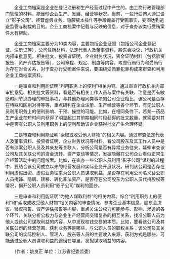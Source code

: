 　　企业工商档案是企业在登记注册和生产经营过程中产生的，由工商行政管理部门管理的材料，能反映企业生产、发展、经营等状况。当前，一些行受贿人通过设立“影子公司”、经营虚假业务、隐蔽资本操作等手段掩盖行受贿事实，妄图达到逃避监管与制裁的目的。企业工商档案中记载与反映的信息，对于查办该类行受贿案件大有帮助。

　　企业工商档案主要分为10类内容，主要包括企业证照（包括公司企业登记证、注册证等），公司住所材料，法定代表人及董事资料，股东会决议，行政机关内部审批意见，相关批文，投资者证明，企业财务状况，资金证明材料（包括验资报告、资产评估报告等），公司章程、规定、制度等内容。考虑行贿行为和受贿行为存在对合关系，对于查办行受贿案件来说，要围绕受贿罪犯罪构成来审查和利用企业工商档案资料。

　　一是审查和利用能证明“利用职务上的便利”相关内容。通过审查行政机关内部审批意见、相关批文等资料，看是否有相关工作人员与案件有关联，注意是否有敏感时间节点办理的审批事项，与其他办理同类事项的公司企业相比，该公司是否存在特殊和区别对待等等，重点研判在企业注册、生产经营等各个环节，有无公职人员利用职务上的便利影响、干预、操控的可能。比如，在相同条件下，若某一药品生产企业在短时间内获得了明显超过其前期相同时段获得的批文数量，就需要对其中是否有公职人员利用职务上的便利帮助该企业获得批文产生合理怀疑。

　　二是审查和利用能证明“索取或收受他人财物”的相关内容。通过审查法定代表人及董事资料、投资者证明、企业财务状况等材料，看公司股东及其工作人员中是否有涉案公职人员及其亲友等关联人，分析公司是否有异常业务往来，延伸审查该公司及其关联公司的资金流转、资产变动等情况，发掘隐藏在公司企业看似正常生产经营活动中的问题线索。比如，在查办一些公职人员利用“影子公司”谋利的过程中，要结合该公司成立以来的经营发展和实际业务开展状况，研判该公司是否存在利用虚假出资、虚假业务往来为公职人员谋取利益，是否存在利用公司名义替公职人员掩饰、隐瞒、转移、转化非法资产，是否存在公司股东为公职人员代持股权等情况，揭开公职人员利用“影子公司”谋利的面纱。

　　三是审查和利用能证明“为他人谋取利益”的相关内容。综合“利用职务上的便利”和“索取或收受他人财物”相关内容的审查情况，参考企业基本信息、股东会决议、验资报告、资产评估报告等内容，重点关注公权力可能参与、影响、渗透的各个环节，关联分析公权力与企业生产经营间交错复杂的相互关系，找准公职人员为他人或该公司谋取利益的内容，从中发现权钱交易的本质。比如，要看该公司及其关联公司的经营范围、获利业务等是哪些，与公职人员的职权关系；该公司及其关联公司的实际控制人、管理人、股东等人员的主要收入来源、获利方式是哪些，可能通过公职人员谋取利益的途径在哪里，发掘谋取利益的内容。

　　（作者：姚良正 单位：江苏省纪委监委）